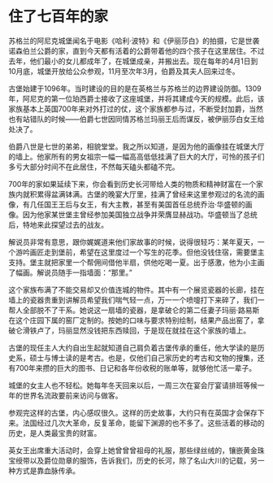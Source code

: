 # 住了七百年的家

苏格兰的阿尼克城堡闻名于电影《哈利·波特》和《伊丽莎白》的拍摄，它是世袭诺森伯兰公爵的家，直到今天都有活着的公爵带着他的四个孩子在这里居住。不过去年，他们最小的女儿都成年了，在城堡成亲，并搬出去。现在每年的4月1日到10月底，城堡开放给公众参观，11月至次年3月，伯爵及其夫人回来过冬。 

古堡始建于1096年。当时建设的目的是在英格兰与苏格兰的边界建设防御。1309年，阿尼克的第一位珀西爵士接收了这座城堡，并将其建成今天的规模。此后，该家族基本上英国700年来对外打过的仗，这个家族都参与过，不断受封加爵，当然也有站错队的时候——伯爵七世因同情苏格兰玛丽王后而谋反，被伊丽莎白女王给处决了。 

伯爵八世是七世的弟弟，相貌堂堂。我之所以知道，是因为他的画像挂在城堡大厅的墙上。他家所有的男女祖宗一幅一幅高高低低挂满了巨大的大厅，可怜的孩子们多亏大部分时间不在此居住，不然每天磕头都磕不完。 

700年的家如果延续下来，你会看到历史长河带给人类的物质和精神财富在一个家族内就积累得盆满钵满。古堡的晚宴大厅里，挂满了曾经来这里参观过的名流的画像，有几任国王王后与女王，有大主教，甚至有美国首任总统乔治·华盛顿的画像。因为他家某世堡主曾经参加美国独立战争并荣膺显赫战功。华盛顿当了总统后，特地来此探望过去的战友。 

解说员非常有意思，跟你娓娓道来他们家故事的时候，说得很轻巧：某年夏天，一个游吟画匠走到堡前，希望在这里度过一个写生的花季。但他没钱住宿，需要堡主支持。堡主就把家里一个帮佣间借他半扇，供他吃喝一夏。出于感激，他为小主画了幅画。解说员随手一指墙面：“那里。” 

这个家族布满了不能交易却又价值连城的物件。其中有一个展览瓷器的长廊，挂在墙上的瓷器贵重到讲解员希望我们喘气轻一点，万一一个喷嚏打下来碎了，我们一帮人全部脱不了干系。她说这一扇墙的瓷器，是拿破仑的第二任妻子玛丽·路易斯在这个庄园下属的窑厂定制的。按她的口味与要求特别绘制，结果产品出窑了，拿破仑滑铁卢了，玛丽显然没钱把东西赎回，于是现在就挂在这个家族的墙上。 

古堡的现任主人大约自出生起就知道自己肩负着古堡传承的重任，他大学读的是历史系，硕士与博士读的是考古。也是，仅他们自己家历史的考古和文物的搜集，还有700年来攒的巨大的图书、日记和各年份收税的账单等，就够他忙活一辈子。 

城堡的女主人也不轻松。她每年冬天回来以后，一周三次在宴会厅宴请排班等候一年的世界名流政要前来访问与做客。 

参观完这样的古堡，内心感叹很久。这样的历史故事，大约只有在英国才会保存下来。法国经过几次大革命，反复革命，能留下渊源的也不多了。这些活着的移动的历史，是人类最宝贵的财富。 

英女王出席重大活动时，会穿上她曾曾曾祖母的礼服，那些绿丝绒的，镶嵌黄金珠宝绶带以及爵位勋章的服饰，告诉我们，历史的长河，除了名山大川的记载，另一种方式是靠血脉传承。